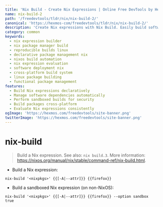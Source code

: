 ```yaml
---
title: 'Nix Build - Create Nix Expressions | Online Free DevTools by Hexmos'
name: nix-build-2
path: '/freedevtools/tldr/nix/nix-build-2/'
canonical: 'https://hexmos-com/freedevtools/tldr/nix/nix-build-2/'
description: 'Create Nix expressions with Nix Build. Easily build software packages, and manage dependencies. Free online tool, no registration required.'
category: common
keywords:
  - nix expression builder
  - nix package manager build
  - reproducible builds linux
  - declarative package management nix
  - nixos build automation
  - nix expression evaluation
  - software deployment nix
  - cross-platform build system
  - linux package building
  - functional package management
features:
  - Build Nix expressions declaratively
  - Manage software dependencies automatically
  - Perform sandboxed builds for security
  - Build packages cross-platform
  - Evaluate Nix expressions consistently
ogImage: 'https://hexmos.com/freedevtools/site-banner.png'
twitterImage: 'https://hexmos.com/freedevtools/site-banner.png'
---
```


# nix-build

> Build a Nix expression.
> See also: `nix build.3`.
> More information: <https://nixos.org/manual/nix/stable/command-ref/nix-build.html>.

- Build a Nix expression:

`nix-build '<nixpkgs>' {{[-A|--attr]}} {{firefox}}`

- Build a sandboxed Nix expression (on non-NixOS):

`nix-build '<nixpkgs>' {{[-A|--attr]}} {{firefox}} --option sandbox true`
